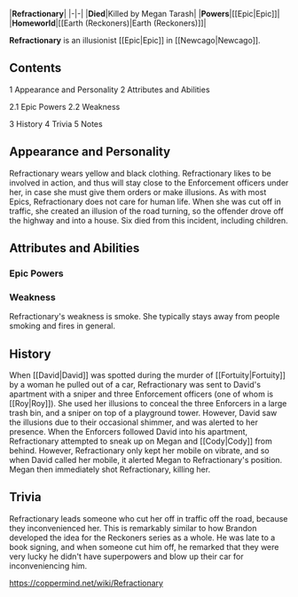 |**Refractionary**|
|-|-|
|**Died**|Killed by Megan Tarash|
|**Powers**|[[Epic\|Epic]]|
|**Homeworld**|[[Earth (Reckoners)\|Earth (Reckoners)]]|

**Refractionary** is an illusionist [[Epic\|Epic]] in [[Newcago\|Newcago]].

## Contents

1 Appearance and Personality
2 Attributes and Abilities

2.1 Epic Powers
2.2 Weakness


3 History
4 Trivia
5 Notes


## Appearance and Personality
Refractionary wears yellow and black clothing.
Refractionary likes to be involved in action, and thus will stay close to the Enforcement officers under her, in case she must give them orders or make illusions. As with most Epics, Refractionary does not care for human life. When she was cut off in traffic, she created an illusion of the road turning, so the offender drove off the highway and into a house. Six died from this incident, including children.

## Attributes and Abilities
### Epic Powers


### Weakness
Refractionary's weakness is smoke. She typically stays away from people smoking and fires in general.

## History
When [[David\|David]] was spotted during the murder of [[Fortuity\|Fortuity]] by a woman he pulled out of a car, Refractionary was sent to David's apartment with a sniper and three Enforcement officers (one of whom is [[Roy\|Roy]]). She used her illusions to conceal the three Enforcers in a large trash bin, and a sniper on top of a playground tower. However, David saw the illusions due to their occasional shimmer, and was alerted to her presence.
When the Enforcers followed David into his apartment, Refractionary attempted to sneak up on Megan and [[Cody\|Cody]] from behind. However, Refractionary only kept her mobile on vibrate, and so when David called her mobile, it alerted Megan to Refractionary's position. Megan then immediately shot Refractionary, killing her.

## Trivia
Refractionary leads someone who cut her off in traffic off the road, because they inconvenienced her. This is remarkably similar to how Brandon developed the idea for the Reckoners series as a whole. He was late to a book signing, and when someone cut him off, he remarked that they were very lucky he didn't have superpowers and blow up their car for inconveniencing him.


https://coppermind.net/wiki/Refractionary